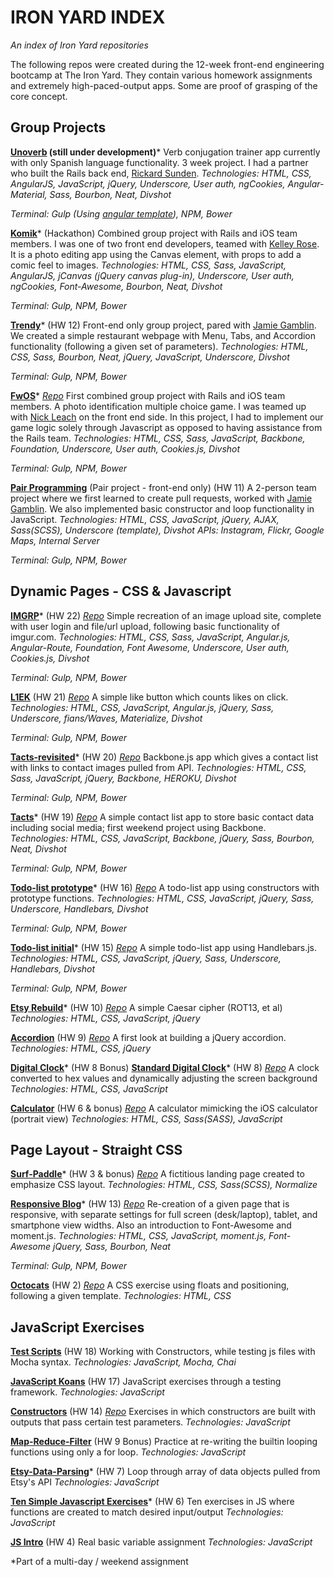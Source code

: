 # IRON YARD INDEX
*An index of Iron Yard repositories*

The following repos were created during the 12-week front-end engineering bootcamp at The Iron Yard.  They contain various homework assignments and extremely high-paced-output apps.  Some are proof of grasping of the core concept.

## Group Projects

**[Unoverb](http://development.unoverb.divshot.io/#/) (still under development)***
Verb conjugation trainer app currently with only Spanish language functionality.  3 week project.  I had a partner who built the Rails back end, [Rickard Sunden](http://github.com/sunrick).
*Technologies: HTML, CSS, AngularJS, JavaScript, jQuery, Underscore, User auth, ngCookies, Angular-Material, Sass, Bourbon, Neat, Divshot*

*Terminal: Gulp (Using [angular template](https://github.com/tiy-atl-js-q2-2015/Template-Angular)), NPM, Bower*

**[Komik](https://http://development.tiy-komik-2015.divshot.io/)*** (Hackathon)
Combined group project with Rails and iOS team members. I was one of two front end developers, teamed with [Kelley Rose](http://github.com/krose22). It is a photo editing app using the Canvas element, with props to add a comic feel to images.
*Technologies: HTML, CSS, Sass, JavaScript, AngularJS, jCanvas (jQuery canvas plug-in), Underscore, User auth, ngCookies, Font-Awesome, Bourbon, Neat, Divshot*

*Terminal: Gulp, NPM, Bower*

**[Trendy](http://jjoyave1.github.io/Trendy-restaurant)*** (HW 12)
Front-end only group project, pared with [Jamie Gamblin](https://avatars3.githubusercontent.com/u/4550796?v=3&s=400).  We created a simple restaurant webpage with Menu, Tabs, and Accordion functionality (following a given set of parameters).
*Technologies: HTML, CSS, Sass, Bourbon, Neat, jQuery, JavaScript, Underscore, Divshot*

*Terminal: Gulp, NPM, Bower*

**[FwOS](http://development.group-project1-fe.divshot.io/)***
*[Repo](https://github.com/FrontWhalesOS/FWOS-FrontEnd)*
First combined group project with Rails and iOS team members.  A photo identification multiple choice game.  I was teamed up with [Nick Leach](https://github.com/nickleach) on the front end side.  In this project, I had to implement our game logic solely through Javascript as opposed to having assistance from the Rails team.
*Technologies: HTML, CSS, Sass, JavaScript, Backbone, Foundation, Underscore, User auth, Cookies.js, Divshot*

*Terminal: Gulp, NPM, Bower*


**[Pair Programming](https://github.com/jjoyave1/pairprogramming)** (Pair project - front-end only) (HW 11)
A 2-person team project where we first learned to create pull requests, worked with [Jamie Gamblin](https://avatars3.githubusercontent.com/u/4550796?v=3&s=400).  We also implemented basic constructor and loop functionality in JavaScript.
*Technologies: HTML, CSS, JavaScript, jQuery, AJAX, Sass(SCSS), Underscore (template), Divshot*
*APIs: Instagram, Flickr, Google Maps, Internal Server*

*Terminal: Gulp, NPM, Bower*


## Dynamic Pages - CSS & Javascript

**[IMGRP](http://development.im-grp.divshot.io/)*** (HW 22)
*[Repo](https://github.com/jjoyave1/IMGRP)*
Simple recreation of an image upload site, complete with user login and file/url upload, following basic functionality of imgur.com.
*Technologies: HTML, CSS, Sass, JavaScript, Angular.js, Angular-Route, Foundation, Font Awesome, Underscore, User auth, Cookies.js, Divshot*

*Terminal: Gulp, NPM, Bower*

**[L1EK](http://development.l1ek.divshot.io/)** (HW 21)
*[Repo](https://github.com/jjoyave1/L1EK)*
A simple like button which counts likes on click.
*Technologies: HTML, CSS, JavaScript, Angular.js, jQuery, Sass, Underscore, fians/Waves, Materialize, Divshot*

*Terminal: Gulp, NPM, Bower*

**[Tacts-revisited](http://development.assn-20-contacts.divshot.io/)*** (HW 20)
*[Repo](https://github.com/jjoyave1/contacts-final)*
Backbone.js app which gives a contact list with links to contact images pulled from API.
*Technologies: HTML, CSS, Sass, JavaScript, jQuery, Backbone, HEROKU, Divshot*

*Terminal: Gulp, NPM, Bower*

**[Tacts](http://development.assn-20-contacts.divshot.io/)*** (HW 19)
*[Repo](https://github.com/jjoyave1/contacts-initial)*
A simple contact list app to store basic contact data including social media; first weekend project using Backbone.
*Technologies: HTML, CSS, JavaScript, Backbone, jQuery, Sass, Bourbon, Neat, Divshot*

*Terminal: Gulp, NPM, Bower*

**[Todo-list prototype](http://development.assignment-15.divshot.io/)*** (HW 16)
*[Repo](https://github.com/jjoyave1/to-do-list/tree/prototype)*
A todo-list app using constructors with prototype functions.
*Technologies: HTML, CSS, JavaScript, jQuery, Sass, Underscore, Handlebars, Divshot*

*Terminal: Gulp, NPM, Bower*

**[Todo-list initial](http://development.assignment-15.divshot.io/)*** (HW 15)
*[Repo](https://github.com/jjoyave1/to-do-list)*
A simple todo-list app using Handlebars.js.
*Technologies: HTML, CSS, JavaScript, jQuery, Sass, Underscore, Handlebars, Divshot*

*Terminal: Gulp, NPM, Bower*

**[Etsy Rebuild](http://jjoyave1.github.io/etsy-page-rebuild)*** (HW 10)
*[Repo](https://github.com/jjoyave1/etsy-page-rebuild)*
A simple Caesar cipher (ROT13, et al)
*Technologies: HTML, CSS, JavaScript, jQuery*

**[Accordion](http://jjoyave1.github.io/accordion-project)** (HW 9)
*[Repo](https://github.com/jjoyave1/accordion-project/tree/master)*
A first look at building a jQuery accordion.
*Technologies: HTML, CSS, jQuery*

**[Digital Clock](http://jjoyave1.github.io/clock-project-hm)*** (HW 8 Bonus)
**[Standard Digital Clock](http://jjoyave1.github.io/Clock-project)*** (HW 8)
*[Repo](https://github.com/jjoyave1/clock-project-hm)*
A clock converted to hex values and dynamically adjusting the screen background
*Technologies: HTML, CSS, JavaScript*

**[Calculator](http://jjoyave1.github.io/basic-calculator)** (HW 6 & bonus)
*[Repo](https://github.com/jjoyave1/basic-calculator)*
A calculator mimicking the iOS calculator (portrait view)
*Technologies: HTML, CSS, Sass(SASS), JavaScript*


## Page Layout - Straight CSS

**[Surf-Paddle](http://jjoyave1.github.io/surf-paddle-proj)*** (HW 3 & bonus)
*[Repo](https://github.com/jjoyave1/surf-paddle-proj)*
A fictitious landing page created to emphasize CSS layout.
*Technologies: HTML, CSS, Sass(SCSS), Normalize*

**[Responsive Blog](http://jjoyave1.github.io/responsive-blog)*** (HW 13)
*[Repo](https://github.com/jjoyave1/responsive-blog)*
Re-creation of a given page that is responsive, with separate settings for full screen (desk/laptop), tablet, and smartphone view widths.  Also an introduction to Font-Awesome and moment.js.
*Technologies: HTML, CSS, JavaScript, moment.js, Font-Awesome jQuery, Sass, Bourbon, Neat*

*Terminal: Gulp, NPM, Bower*

**[Octocats](http://jjoyave1.github.io/octocats)** (HW 2)
*[Repo](https://github.com/jjoyave1/octocats)*
A CSS exercise using floats and positioning, following a given template.
*Technologies: HTML, CSS*


## JavaScript Exercises

**[Test Scripts](https://github.com/tiy-atl-js-q2-2015/Assignments/tree/master/Assignment%2018)** (HW 18)
Working with Constructors, while testing js files with Mocha syntax.
*Technologies: JavaScript, Mocha, Chai*

**[JavaScript Koans](https://github.com/jjoyave1/javascript-koans)** (HW 17)
JavaScript exercises through a testing framework.
*Technologies: JavaScript*

**[Constructors](http://jjoyave1.github.io/assignment-14)** (HW 14)
*[Repo](https://github.com/jjoyave1/constructor-testing)*
Exercises in which constructors are built with outputs that pass certain test parameters.
*Technologies: JavaScript*

**[Map-Reduce-Filter](https://github.com/jjoyave1/js-array-rebuild/blob/master/main.js)** (HW 9 Bonus)
Practice at re-writing the builtin looping functions using only a for loop.
*Technologies: JavaScript*

**[Etsy-Data-Parsing](http://jjoyave1.github.io/JS-Etsy/)*** (HW 7)
Loop through array of data objects pulled from Etsy's API
*Technologies: JavaScript*

**[Ten Simple Javascript Exercises](https://github.com/jjoyave1/ten-simple-js-functions)*** (HW 6)
Ten exercises in JS where functions are created to match desired input/output
*Technologies: JavaScript*

**[JS Intro](hhttps://github.com/jjoyave1/JS-Intro)** (HW 4)
Real basic variable assignment
*Technologies: JavaScript*

*Part of a multi-day / weekend assignment
